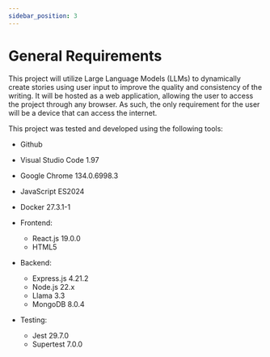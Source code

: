 ```yaml
---
sidebar_position: 3
---
```


# General Requirements

This project will utilize Large Language Models (LLMs) to dynamically create stories using user input to improve the quality and consistency of the writing. It will be hosted as a web application, allowing the user to access the project through any browser. As such, the only requirement for the user will be a device that can access the internet.

This project was tested and developed using the following tools:

- Github

- Visual Studio Code 1.97
    
- Google Chrome 134.0.6998.3
    
- JavaScript ES2024

- Docker 27.3.1-1

- Frontend: 
  - React.js 19.0.0
  - HTML5
      
- Backend: 
  - Express.js 4.21.2
  - Node.js 22.x
  - Llama 3.3
  - MongoDB 8.0.4

- Testing:
    - Jest 29.7.0
    - Supertest 7.0.0
